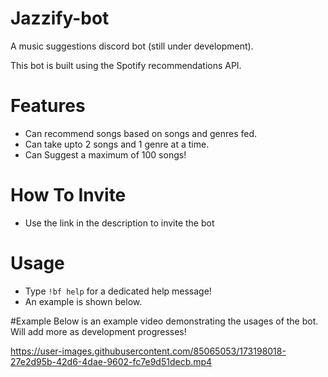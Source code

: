 # Jazzify-bot
A music suggestions discord bot (still under development).

This bot is built using the Spotify recommendations API.

# Features
 * Can recommend songs based on songs and genres fed.
 * Can take upto 2 songs and 1 genre at a time.
 * Can Suggest a maximum of 100 songs!
 
# How To Invite
 * Use the link in the description to invite the bot

# Usage
 * Type `!bf help` for a dedicated help message!
 * An example is shown below.

#Example
Below is an example video demonstrating the usages of the bot. Will add more as development progresses!

https://user-images.githubusercontent.com/85065053/173198018-27e2d95b-42d6-4dae-9602-fc7e9d51decb.mp4


